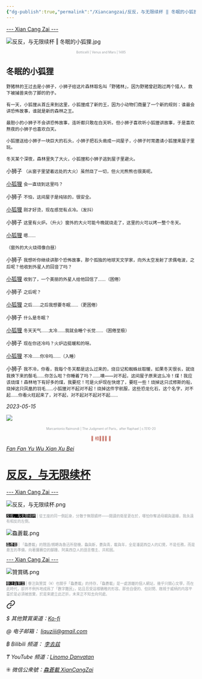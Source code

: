 ```yaml
---
{"dg-publish":true,"permalink":"/Xiancangzai/反反，与无限续杯 ‖ 冬眠的小狐狸/","tags":["李去兹","良弼","反反与无限续杯","童话"],"created":"2025-01-09T11:07:26.827+08:00"}
---
```




<div class="splitline"><a href="https://www.xiancangzai.com/">--- Xian Cang Zai ---</a></div>

![反反，与无限续杯 ‖ 冬眠的小狐狸.jpg](/img/user/%E9%99%84%E4%BB%B6/attachment/%E5%8F%8D%E5%8F%8D%EF%BC%8C%E4%B8%8E%E6%97%A0%E9%99%90%E7%BB%AD%E6%9D%AF%20%E2%80%96%20%E5%86%AC%E7%9C%A0%E7%9A%84%E5%B0%8F%E7%8B%90%E7%8B%B8.jpg)

<p style="text-align:center;color:#999ea2;font-size:0.6em;">Botticelli | Venus and Mars | 1485</p>

## 冬眠的小狐狸

<small>野猪林的王过去是小狮子，小狮子给这片森林取名叫「野猪林」，因为野猪曾赶跑过两个猎人，救下被捕兽夹伤了脚的豹子。</small>

<small>有一天，小狐狸从首丘来到这里，小狐狸成了新的王，因为小动物们商量了一个新的规则：谁最会讲恐怖故事，谁就是新的森林之王。</small>

<small>最胆小的小狮子不会讲恐怖故事，连听都只敢在白天听。但小狮子喜欢听小狐狸讲故事，于是喜欢熬夜的小狮子也喜欢白天。</small>

<small>小狐狸送给小狮子一块巨大的石头，小狮子把石头凿成一间屋子，小狮子时常邀请小狐狸来屋子里玩。</small>

<small>冬天某个深夜，森林里失了大火，小狐狸和小狮子逃到屋子里避火。</small>

<kbd>小狮子</kbd> <small>（从窗子里望着远处的大火）虽然烧了一切，但火光熊熊也很美呢。</small>

<ins>小狐狸</ins> <small>会一直烧到这里吗？</small>

<kbd>小狮子</kbd> <small>不怕，这间屋子是纯铱的，很安全。</small>

<ins>小狐狸</ins> <small>刚才好烫，现在感觉有点冷。（发抖）</small>

<kbd>小狮子</kbd> <small>这里有火炉。（升火）窗外的大火可能今晚就烧走了，这里的火可以烤一整个冬天。</small>

<ins>小狐狸</ins> <small>嗯……</small>

<small>（窗外的大火烧得像白昼）</small>

<kbd>小狮子</kbd> <small>我想听你继续讲那个恐怖故事，那个孤独的地球天文学家，向外太空发射了求偶电波，之后呢？他收到外星人的回音了吗？</small>

<ins>小狐狸</ins> <small>收到了，一个美丽的外星人给他回信了……（困倦）</small>

<kbd>小狮子</kbd> <small>之后呢？</small>

<ins>小狐狸</ins> <small>之后……之后我想要冬眠……（更困倦）</small>

<kbd>小狮子</kbd> <small>什么是冬眠？</small>

<ins>小狐狸</ins> <small>冬天天气……太冷……我就会睡个长觉……（困倦至极）</small>

<kbd>小狮子</kbd> <small>现在你还冷吗？火炉边挺暖和的呀。</small>

<ins>小狐狸</ins> <small>不冷……你冷吗……（入睡）</small>

<kbd>小狮子</kbd> <small>我不冷，你看，我每个冬天都是这么过来的，烧日记和蜘蛛丝取暖，如果冬天很长，就烧我换下来的鬃毛……你怎么啦？你睡着了吗？……噢——对不起，这间屋子原来这么冷！煤！我应该烧煤！森林地下有好多的煤，我要挖！可是火炉现在快熄了，要旺一些！烧掉这只忒修斯的船，烧掉这只凤凰的羽毛……小狐狸对不起对不起！烧掉这件宇航服，这些恐龙化石，这个名字，对不起……你看火旺起来了，对不起，对不起对不起对不起……</small>

<cite>2023-05-15</cite>

<div class="spacer"></div>

![](https://collectionapi.metmuseum.org/api/collection/v1/iiif/337058/1914771/main-image)

<p style="text-align:center;color:#999ea2;font-size:0.6em;">Marcantonio Raimondi | The Judgment of Paris，after Raphael | c.1510-20</p>

<div class="spacer"></div>

<p style="text-align:center;color:#B54434;font-size:0.8em;">▮ 相𨳹󾗖􁴆 ▮</p>

<div class="header-container">
    <div class="triangle"></div>
    <div class="collect-media" style="background-image: url('https://www.xiancangzai.com/img/user/%E9%99%84%E4%BB%B6/%E9%99%84%E4%BB%B62024/%E5%8F%8D%E5%8F%8D%EF%BC%8C%E4%B8%8E%E6%97%A0%E9%99%90%E7%BB%AD%E6%9D%AF.png');">
        <a href="https://www.xiancangzai.com/Xiancangzai/%E5%8F%8D%E5%8F%8D%EF%BC%8C%E4%B8%8E%E6%97%A0%E9%99%90%E7%BB%AD%E6%9D%AF/" class="ncard-link"></a>
        <div class="collect-text">
            <a href="https://www.xiancangzai.com/Xiancangzai/%E5%8F%8D%E5%8F%8D%EF%BC%8C%E4%B8%8E%E6%97%A0%E9%99%90%E7%BB%AD%E6%9D%AF/">
                <cite>Fan Fan Yu Wu Xian Xu Bei</cite>
                <h1>反反，与无限续杯</h1>
            </a>
        </div>
    </div>
</div>

<div class="splitline"><a href="https://www.xiancangzai.com/">--- Xian Cang Zai ---</a></div>

![反反，与无限续杯.png](/img/user/%E9%99%84%E4%BB%B6/%E9%99%84%E4%BB%B62024/%E5%8F%8D%E5%8F%8D%EF%BC%8C%E4%B8%8E%E6%97%A0%E9%99%90%E7%BB%AD%E6%9D%AF.png)

<p style="font-size:0.7em; color:#999ea2"><ins style="font-size:1em;background: black;color:white">反反，与无限续杯</ins> | 從王座的同一側起身，分散于無限續杯——閱讀的衛星更在於，哪怕你奪過母親與邊緣，我永遠有相反的左側。</p>

![鱻蒼載.png](/img/user/%E9%99%84%E4%BB%B6/%E9%99%84%E4%BB%B62024/%E9%B1%BB%E8%92%BC%E8%BC%89.png)

<p style="font-size:0.7em; color:#999ea2"><ins style="font-size:1em;background: black;color:white">鱻蒼載</ins> | 「鱻蒼載」的隱語/鴘轉為魯迅所發機，鱻與新，蒼與青，載與年，全是潘諾西亞人的幻覺，不是任務，而是悬亙的準備，向著彌賽亞的腳踵、阿美西亞人的語言僭主、共和囻。</p>

<div class="splitline"><a href="https://www.xiancangzai.com/">--- Xian Cang Zai ---</a></div>

![贊賞碼.png](/img/user/%E9%99%84%E4%BB%B6/%E9%99%84%E4%BB%B62024/%E8%B4%8A%E8%B3%9E%E7%A2%BC.png)

<p style="font-size:0.7em; color:#999ea2"><ins style="font-size:1em;background: black;color:white">眷注與贊賞</ins> | 眷注與贊賞（¥）也關乎「鱻蒼載」的持存，「鱻蒼載」是一處游離的個人網站，幾乎只關心文學，而在此時代，卻并不例外地成爲了「數字難民」，姑且忍受這樣驕稚的形容。那些自便的、但封閉、敞視于威柄的内容平臺於是必須被放棄，於是來建立此迂折，未來正不知去向何處。</p>


<div class="transclusion internal-embed is-loaded"><a class="markdown-embed-link" href="/xiancangzai/link-tree/" aria-label="Open link"><svg xmlns="http://www.w3.org/2000/svg" width="24" height="24" viewBox="0 0 24 24" fill="none" stroke="currentColor" stroke-width="2" stroke-linecap="round" stroke-linejoin="round" class="svg-icon lucide-link"><path d="M10 13a5 5 0 0 0 7.54.54l3-3a5 5 0 0 0-7.07-7.07l-1.72 1.71"></path><path d="M14 11a5 5 0 0 0-7.54-.54l-3 3a5 5 0 0 0 7.07 7.07l1.71-1.71"></path></svg></a><div class="markdown-embed">





<cite>$ 其他贊賞渠道：[Ko-fi](https://ko-fi.com/xiancangzai)</cite>

<cite>@ 电子邮箱： liquziii@gmail.com </cite>

<cite>฿ Bilibili 频道： [李去兹](https://space.bilibili.com/1676863200)</cite>

<cite>₸ YouTube 频道：[Linomo Danvatan](http://www.youtube.com/@LinomoDanvatan) </cite>

<cite>⁜ 微信公衆號：[鱻蒼載 XianCangZai](https://mp.weixin.qq.com/s/yneTMt9zIapGXF9yfuvOkg)</cite>


</div></div>

